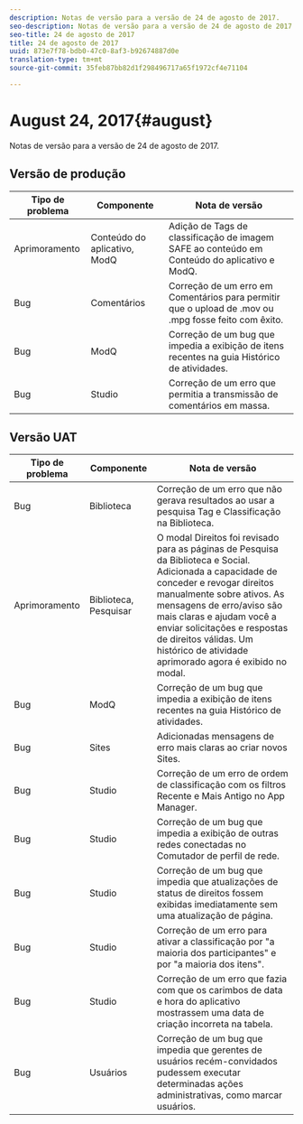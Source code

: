 ```yaml
---
description: Notas de versão para a versão de 24 de agosto de 2017.
seo-description: Notas de versão para a versão de 24 de agosto de 2017.
seo-title: 24 de agosto de 2017
title: 24 de agosto de 2017
uuid: 873e7f78-bdb0-47c0-8af3-b92674887d0e
translation-type: tm+mt
source-git-commit: 35feb87bb82d1f298496717a65f1972cf4e71104

---
```



# August 24, 2017{#august}

Notas de versão para a versão de 24 de agosto de 2017.

## Versão de produção

| **Tipo de problema** | **Componente** | **Nota de versão** |
|---|---|---|
| Aprimoramento | Conteúdo do aplicativo, ModQ | Adição de Tags de classificação de imagem SAFE ao conteúdo em Conteúdo do aplicativo e ModQ. |
| Bug | Comentários | Correção de um erro em Comentários para permitir que o upload de .mov ou .mpg fosse feito com êxito. |
| Bug | ModQ | Correção de um bug que impedia a exibição de itens recentes na guia Histórico de atividades. |
| Bug | Studio | Correção de um erro que permitia a transmissão de comentários em massa. |

## Versão UAT

| **Tipo de problema** | **Componente** | **Nota de versão** |
|---|---|---|
| Bug | Biblioteca | Correção de um erro que não gerava resultados ao usar a pesquisa Tag e Classificação na Biblioteca. |
| Aprimoramento | Biblioteca, Pesquisar | O modal Direitos foi revisado para as páginas de Pesquisa da Biblioteca e Social. Adicionada a capacidade de conceder e revogar direitos manualmente sobre ativos. As mensagens de erro/aviso são mais claras e ajudam você a enviar solicitações e respostas de direitos válidas. Um histórico de atividade aprimorado agora é exibido no modal. |
| Bug | ModQ | Correção de um bug que impedia a exibição de itens recentes na guia Histórico de atividades. |
| Bug | Sites | Adicionadas mensagens de erro mais claras ao criar novos Sites. |
| Bug | Studio | Correção de um erro de ordem de classificação com os filtros Recente e Mais Antigo no App Manager. |
| Bug | Studio | Correção de um bug que impedia a exibição de outras redes conectadas no Comutador de perfil de rede. |
| Bug | Studio | Correção de um bug que impedia que atualizações de status de direitos fossem exibidas imediatamente sem uma atualização de página. |
| Bug | Studio | Correção de um erro para ativar a classificação por "a maioria dos participantes" e por "a maioria dos itens". |
| Bug | Studio | Correção de um erro que fazia com que os carimbos de data e hora do aplicativo mostrassem uma data de criação incorreta na tabela. |
| Bug | Usuários | Correção de um bug que impedia que gerentes de usuários recém-convidados pudessem executar determinadas ações administrativas, como marcar usuários. |

